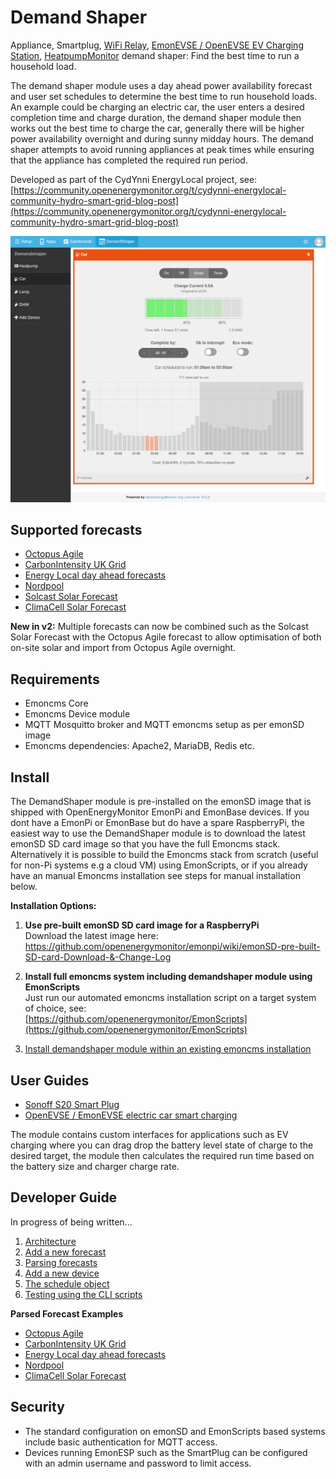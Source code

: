 # Demand Shaper

Appliance, Smartplug, [WiFi Relay](https://shop.openenergymonitor.com/wifi-mqtt-relay-thermostat/), [EmonEVSE / OpenEVSE EV Charging Station](https://guide.openenergymonitor.org/integrations/ev-charging/), [HeatpumpMonitor](https://heatpumpmonitor.org/) demand shaper: Find the best time to run a household load.

The demand shaper module uses a day ahead power availability forecast and user set schedules to determine the best time to run household loads. An example could be charging an electric car, the user enters a desired completion time and charge duration, the demand shaper module then works out the best time to charge the car, generally there will be higher power availability overnight and during sunny midday hours. The demand shaper attempts to avoid running appliances at peak times while ensuring that the appliance has completed the required run period.

Developed as part of the CydYnni EnergyLocal project, see:
[https://community.openenergymonitor.org/t/cydynni-energylocal-community-hydro-smart-grid-blog-post](https://community.openenergymonitor.org/t/cydynni-energylocal-community-hydro-smart-grid-blog-post)

![demandshaper.png](images/demandshaper.png?v=1)

## Supported forecasts

- [Octopus Agile](https://octopus.energy/agile)
- [CarbonIntensity UK Grid](https://www.carbonintensity.org.uk/)
- [Energy Local day ahead forecasts](https://energylocal.org.uk)
- [Nordpool](https://www.nordpoolgroup.com/)
- [Solcast Solar Forecast](https://solcast.com)
- [ClimaCell Solar Forecast](https://www.climacell.co)

**New in v2:** Multiple forecasts can now be combined such as the Solcast Solar Forecast with the Octopus Agile forecast to allow optimisation of both on-site solar and import from Octopus Agile overnight.

## Requirements

- Emoncms Core
- Emoncms Device module
- MQTT Mosquitto broker and MQTT emoncms setup as per emonSD image
- Emoncms dependencies: Apache2, MariaDB, Redis etc.

## Install

The DemandShaper module is pre-installed on the emonSD image that is shipped with OpenEnergyMonitor EmonPi and EmonBase devices. If you dont have a EmonPi or EmonBase but do have a spare RaspberryPi, the easiest way to use the DemandShaper module is to download the latest emonSD SD card image so that you have the full Emoncms stack. Alternatively it is possible to build the Emoncms stack from scratch (useful for non-Pi systems e.g a cloud VM) using EmonScripts, or if you already have an manual Emoncms installation see steps for manual installation below.

**Installation Options:**

1. **Use pre-built emonSD SD card image for a RaspberryPi**<br>
Download the latest image here:<br>
https://github.com/openenergymonitor/emonpi/wiki/emonSD-pre-built-SD-card-Download-&-Change-Log

2. **Install full emoncms system including demandshaper module using EmonScripts**<br>
Just run our automated emoncms installation script on a target system of choice, see:<br>
[https://github.com/openenergymonitor/EmonScripts](https://github.com/openenergymonitor/EmonScripts)

3. [Install demandshaper module within an existing emoncms installation](docs/manual-install.md)

## User Guides

- [Sonoff S20 Smart Plug](https://guide.openenergymonitor.org/integrations/demandshaper-sonoff/)
- [OpenEVSE / EmonEVSE electric car smart charging](https://guide.openenergymonitor.org/integrations/demandshaper-openevse/)

The module contains custom interfaces for applications such as EV charging where you can drag drop the battery level state of charge to the desired target, the module then calculates the required run time based on the battery size and charger charge rate.

## Developer Guide

In progress of being written...

1. [Architecture](docs/architecture.md)
2. [Add a new forecast](docs/adding-a-new-forecast.md)
3. [Parsing forecasts](docs/forecasts/intro.md)
4. [Add a new device](docs/adding-a-new-device.md)
5. [The schedule object](docs/schedule-object.md)
6. [Testing using the CLI scripts](docs/using-cli-tools.md)

**Parsed Forecast Examples**

- [Octopus Agile](docs/forecasts/octopusagile.md)
- [CarbonIntensity UK Grid](docs/forecasts/carbonintensity.md)
- [Energy Local day ahead forecasts](docs/forecasts/energylocal.md)
- [Nordpool](docs/forecasts/nordpool.md)
- [ClimaCell Solar Forecast](docs/forecasts/climacell.md)

## Security

- The standard configuration on emonSD and EmonScripts based systems include basic authentication for MQTT access. 
- Devices running EmonESP such as the SmartPlug can be configured with an admin username and password to limit access.

